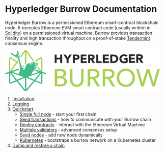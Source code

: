 # Hyperledger Burrow Documentation

Hyperledger Burrow is a permissioned Ethereum smart-contract blockchain node. It executes Ethereum EVM smart contract code (usually written in [Solidity](https://solidity.readthedocs.io)) on a permissioned virtual machine. Burrow provides transaction finality and high transaction throughput on a proof-of-stake [Tendermint](https://tendermint.com) consensus engine.

![burrow logo](assets/images/burrow.png)

1. [Installation](INSTALL.md)
1. [Logging](LOGGING.md)
1. [Quickstart](quickstart)
   * [Single full node](quickstart/single-full-node.md) - start your first chain
   * [Send transactions](quickstart/send-transactions.md) - how to communicate with your Burrow chain
   * [Deploy contracts](quickstart/deploy-contracts.md) - interact with the Ethereum Virtual Machine
   * [Multiple validators](quickstart/multiple-validators.md) - advanced consensus setup
   * [Seed nodes](quickstart/seed-nodes.md) - add new node dynamically
   * [Kubernetes](https://github.com/helm/charts/tree/master/stable/burrow) - bootstraps a burrow network on a Kubernetes cluster
1. [Dump and restore a chain](dump-restore.md)
